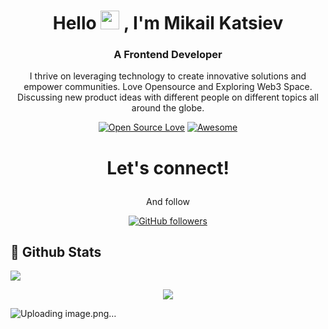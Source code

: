
<div align="center">

<h1 align="center">Hello <img src="https://media.giphy.com/media/hvRJCLFzcasrR4ia7z/giphy.gif" height="30px" width="30px"> , I'm Mikail Katsiev</h1>

### A Frontend Developer
 
I thrive on leveraging technology to create innovative solutions and empower communities. Love Opensource and Exploring Web3 Space. Discussing new product ideas with different people on different topics all around the globe.

[![Open Source Love](https://badges.frapsoft.com/os/v2/open-source.svg?v=103)](https://github.com/katsiev1997)
[![Awesome](https://cdn.rawgit.com/sindresorhus/awesome/d7305f38d29fed78fa85652e3a63e154dd8e8829/media/badge.svg)](https://github.com/katsiev1997)

<h1><p align="center">Let's connect!</p></h1>


<p align="center"> And follow</p>

[![GitHub followers](https://img.shields.io/github/followers/katsiev1997?label=Follow&style=social)](https://github.com/katsiev1997/?tab=follow)

</div>

## 📌 Github Stats

<p align="left">  
  <img src='https://github-readme-stats.vercel.app/api?username=katsiev1997&count_private=true&include_all_commits=true&show_icons=true&theme=gotham&hide_border=true&line_height=27'/></p>
    
<p align="center">
  <img src='https://github-readme-stats.vercel.app/api/top-langs/?username=katsiev1997&show_icons=true&hide=php,html,typescript,css,markdown,python&theme=gotham&line_height=27&hide_border=true'/></p>

  ![Uploading image.png…]()

  
